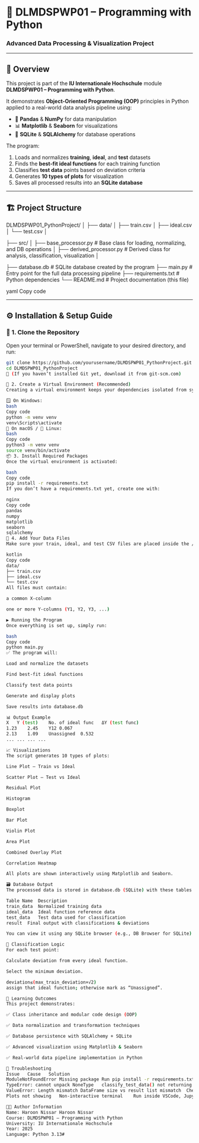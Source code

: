 # 🧠 DLMDSPWP01 – Programming with Python  
### Advanced Data Processing & Visualization Project

---

## 📘 Overview

This project is part of the **IU Internationale Hochschule** module  
**DLMDSPWP01 – Programming with Python**.

It demonstrates **Object-Oriented Programming (OOP)** principles in Python applied to a real-world data analysis pipeline using:
- 🧮 **Pandas** & **NumPy** for data manipulation  
- 📊 **Matplotlib** & **Seaborn** for visualizations  
- 💾 **SQLite** & **SQLAlchemy** for database operations  

The program:
1. Loads and normalizes **training**, **ideal**, and **test** datasets  
2. Finds the **best-fit ideal functions** for each training function  
3. Classifies **test data** points based on deviation criteria  
4. Generates **10 types of plots** for visualization  
5. Saves all processed results into an **SQLite database**

---

## 🏗️ Project Structure

DLMDSPWP01_PythonProject/
│
├── data/
│ ├── train.csv
│ ├── ideal.csv
│ └── test.csv
│


├── src/
│ ├── base_processor.py # Base class for loading, normalizing, and DB operations
│ ├── derived_processor.py # Derived class for analysis, classification, visualization
│


├── database.db # SQLite database created by the program
├── main.py # Entry point for the full data processing pipeline
├── requirements.txt # Python dependencies
└── README.md # Project documentation (this file)


yaml
Copy code

---

## ⚙️ Installation & Setup Guide

### 🧩 1. Clone the Repository
Open your terminal or PowerShell, navigate to your desired directory, and run:
```bash
git clone https://github.com/yourusername/DLMDSPWP01_PythonProject.git
cd DLMDSPWP01_PythonProject
🔹 (If you haven’t installed Git yet, download it from git-scm.com)

🧮 2. Create a Virtual Environment (Recommended)
Creating a virtual environment keeps your dependencies isolated from system Python.

🪟 On Windows:
bash
Copy code
python -m venv venv
venv\Scripts\activate
🍎 On macOS / 🐧 Linux:
bash
Copy code
python3 -m venv venv
source venv/bin/activate
📦 3. Install Required Packages
Once the virtual environment is activated:

bash
Copy code
pip install -r requirements.txt
If you don’t have a requirements.txt yet, create one with:

nginx
Copy code
pandas
numpy
matplotlib
seaborn
sqlalchemy
📂 4. Add Your Data Files
Make sure your train, ideal, and test CSV files are placed inside the /data folder:

kotlin
Copy code
data/
├── train.csv
├── ideal.csv
└── test.csv
All files must contain:

a common X-column

one or more Y-columns (Y1, Y2, Y3, ...)

▶️ Running the Program
Once everything is set up, simply run:

bash
Copy code
python main.py
✅ The program will:

Load and normalize the datasets

Find best-fit ideal functions

Classify test data points

Generate and display plots

Save results into database.db

📊 Output Example
X	Y (test)	No. of ideal func	ΔY (test func)
1.23	2.45	Y12	0.067
2.13	1.09	Unassigned	0.532
...	...	...	...

📈 Visualizations
The script generates 10 types of plots:

Line Plot – Train vs Ideal

Scatter Plot – Test vs Ideal

Residual Plot

Histogram

Boxplot

Bar Plot

Violin Plot

Area Plot

Combined Overlay Plot

Correlation Heatmap

All plots are shown interactively using Matplotlib and Seaborn.

🗃️ Database Output
The processed data is stored in database.db (SQLite) with these tables:

Table Name	Description
train_data	Normalized training data
ideal_data	Ideal function reference data
test_data	Test data used for classification
result	Final output with classifications & deviations

You can view it using any SQLite browser (e.g., DB Browser for SQLite).

🧮 Classification Logic
For each test point:

Calculate deviation from every ideal function.

Select the minimum deviation.

deviation≤(max_train_deviation×√2)
assign that ideal function; otherwise mark as “Unassigned”.

🧠 Learning Outcomes
This project demonstrates:

✅ Class inheritance and modular code design (OOP)

✅ Data normalization and transformation techniques

✅ Database persistence with SQLAlchemy + SQLite

✅ Advanced visualization using Matplotlib & Seaborn

✅ Real-world data pipeline implementation in Python

🧩 Troubleshooting
Issue	Cause	Solution
ModuleNotFoundError	Missing package	Run pip install -r requirements.txt
TypeError: cannot unpack NoneType	classify_test_data() not returning correctly	Ensure it returns labels, deviations
ValueError: Length mismatch	DataFrame size vs result list mismatch	Check that CSVs have same number of X-values
Plots not showing	Non-interactive terminal	Run inside VSCode, Jupyter, or enable %matplotlib inline

👨‍💻 Author Information
Name: Haroon Nissar Haroon Nissar
Course: DLMDSPWP01 – Programming with Python
University: IU Internationale Hochschule
Year: 2025
Language: Python 3.13#


